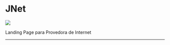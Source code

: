 # JNet

<img src="https://cdn.jsdelivr.net/gh/migueldevpe/portfolio-p-images@6151b04c080b6b5adac0d0144f14713fdd1cab0e/readme's/mockupjnet.webp">

Landing Page para Provedora de Internet

<hr>
